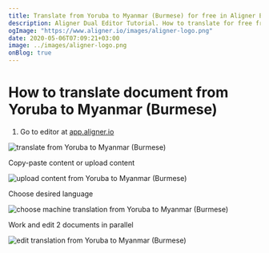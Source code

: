 ```yaml
---
title: Translate from Yoruba to Myanmar (Burmese) for free in Aligner Editor
description: Aligner Dual Editor Tutorial. How to translate for free from Yoruba to Myanmar (Burmese). Aligner is multilingual document management platform. 
ogImage: "https://www.aligner.io/images/aligner-logo.png"
date: 2020-05-06T07:09:21+03:00
image: ../images/aligner-logo.png
onBlog: true
---
```


# How to translate document from Yoruba to Myanmar (Burmese)

1. Go to editor at [app.aligner.io](https://app.aligner.io "Aligner App web page")

![translate from Yoruba to Myanmar (Burmese)](../aligner-blank-editor.png "translate from Yoruba to Myanmar (Burmese)")

Copy-paste content or upload content

![upload content from Yoruba to Myanmar (Burmese)](../aligner-uploaded-document.png "upload content from Yoruba to Myanmar (Burmese)")

Choose desired language

![choose machine translation from Yoruba to Myanmar (Burmese)](../aligner-language-dropdown.png "choose machine translation from Yoruba to Myanmar (Burmese)")

Work and edit 2 documents in parallel

![edit translation from Yoruba to Myanmar (Burmese)](../aligner-double-sitded-editor.png "edit translation from Yoruba to Myanmar (Burmese)")

